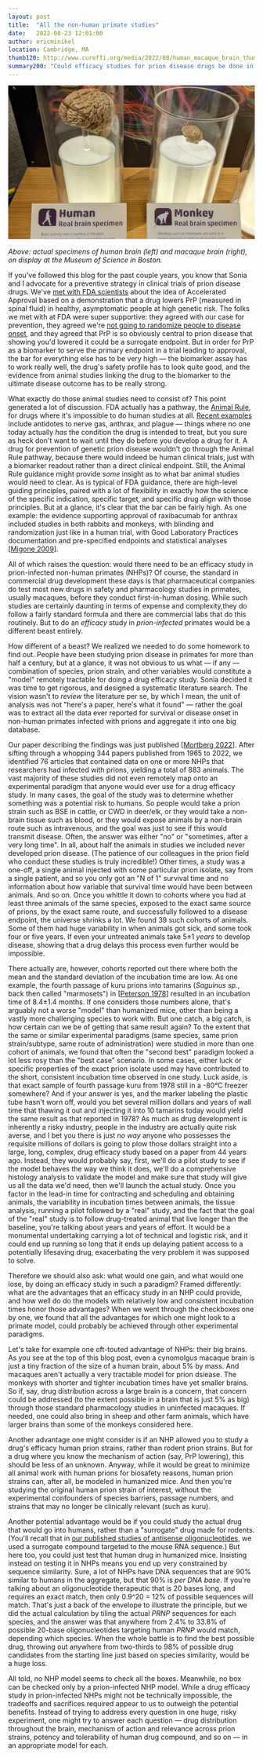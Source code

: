```yaml
---
layout: post
title:  "All the non-human primate studies"
date:   2022-08-23 12:01:00
author: ericminikel
location: Cambridge, MA
thumb120: http://www.cureffi.org/media/2022/08/human_macaque_brain_thumbnail.png
summary200: "Could efficacy studies for prion disease drugs be done in non-human primates? We took a deep dive."
---
```


![](/media/2022/08/human_macaque_brain.png)

_Above: actual specimens of human brain (left) and macaque brain (right), on display at the Museum of Science in Boston._

If you've followed this blog for the past couple years, you know that Sonia and I advocate for a preventive strategy in clinical trials of prion disease drugs. We've [met with FDA scientists](/2020/03/19/our-preventive-clinical-strategy/) about the idea of Accelerated Approval based on a demonstration that a drug lowers PrP (measured in spinal fluid) in healthy, asymptomatic people at high genetic risk. The folks we met with at FDA were super supportive: they agreed with our case for prevention, they agreed we're [not going to randomize people to disease onset](/2018/09/06/racing-against-a-clock-we-cant-see/), and they agreed that PrP is so obviously central to prion disease that showing you'd lowered it could be a surrogate endpoint. But in order for PrP as a biomarker to serve the primary endpoint in a trial leading to approval, the bar for everything else has to be very high &mdash; the biomarker assay has to work really well, the drug's safety profile has to look quite good, and the evidence from animal studies linking the drug to the biomarker to the ultimate disease outcome has to be really strong.

What exactly do those animal studies need to consist of? This point generated a lot of discussion. FDA actually has a pathway, the [Animal Rule](https://www.fda.gov/media/88625/download), for drugs where it's impossible to do human studies at all. [Recent examples](https://www.nature.com/articles/nm0213-118) include antidotes to nerve gas, anthrax, and plague &mdash; things where no one today actually _has_ the condition the drug is intended to treat, but you sure as heck don't want to wait until they do before you develop a drug for it. A drug for prevention of genetic prion disease wouldn't go through the Animal Rule pathway, because there would indeed be human clinical trials, just with a biomarker readout rather than a direct clinical endpoint. Still, the Animal Rule guidance might provide _some_ insight as to what bar animal studies would need to clear. As is typical of FDA guidance, there are high-level guiding principles, paired with a lot of flexibility in exactly how the science of the specific indication, specific target, and specific drug align with those principles. But at a glance, it's clear that the bar can be fairly high. As one example: the evidence supporting approval of raxibacumab for anthrax included studies in both rabbits and monkeys, with blinding and randomization just like in a human trial, with Good Laboratory Practices documentation and pre-specified endpoints and statistical analyses [[Migone 2009]].

All of which raises the question: would there need to be an efficacy study in prion-infected non-human primates (NHPs)? Of course, the standard in commercial drug development these days is that pharmaceutical companies do test most new drugs in safety and pharmacology studies in primates, usually macaques, before they conduct first-in-human dosing. While such studies are certainly daunting in terms of expense and complexity,they do follow a fairly standard formula and there are commercial labs that do this routinely. But to do an _efficacy_ study in _prion-infected_ primates would be a different beast entirely. 

How different of a beast? We realized we needed to do some homework to find out. People have been studying prion disease in primates for more than half a century, but at a glance, it was not obvious to us what &mdash; if any &mdash; combination of species, prion strain, and other variables would constitute a "model" remotely tractable for doing a drug efficacy study. Sonia decided it was time to get rigorous, and designed a systematic literature search. The vision wasn't to _review_ the literature per se, by which I mean, the unit of analysis was not "here's a paper, here's what it found" &mdash; rather the  goal was to extract all the data ever reported for survival or disease onset in non-human primates infected with prions and aggregate it into one big database.

Our paper describing the findings was just published [[Mortberg 2022]]. After sifting through a whopping 344 papers published from 1965 to 2022, we identified 76 articles that contained data on one or more NHPs that researchers had infected with prions, yielding a total of 883 animals. The vast majority of these studies did not even remotely map onto an experimental paradigm that anyone would ever use for a drug efficacy study. In many cases, the goal of the study was to determine whether something was a potential risk to humans. So people would take a prion strain such as BSE in cattle, or CWD in deer/elk, or they would take a non-brain tissue such as blood, or they would expose animals by a non-brain route such as intravenous, and the goal was just to see if this would transmit disease. Often, the answer was either "no" or "sometimes, after a very long time". In all, about half the animals in studies we included never developed prion disease. (The patience of our colleagues in the prion field who conduct these studies is truly incredible!) Other times, a study was a one-off, a single animal injected with some particular prion isolate, say from a single patient, and so you only got an "N of 1" survival time and no information about how variable that survival time would have been between animals. And so on. Once you whittle it down to cohorts where you had at least three animals of the same species, exposed to the exact same source of prions, by the exact same route, and successfully followed to a disease endpoint, the universe shrinks a lot. We found 39 such cohorts of animals. Some of them had huge variability in when animals got sick, and some took four or five years. If even your untreated animals take 5&plusmn;1 _years_ to develop disease, showing that a drug delays this process even further would be impossible.

There actually are, however, cohorts reported out there where both the mean and the standard deviation of the incubation time are low. As one example, the fourth passage of kuru prions into tamarins (_Saguinus sp._, back then called "marmosets") in [[Peterson 1978]] resulted in an incubation time of 8.4&plusmn;1.4 months. If one considers those numbers alone, that's arguably not a worse "model" than humanized mice, other than being a vastly more challenging species to work with. But one catch, a big catch, is how certain can we be of getting that same result again? To the extent that the same or similar experimental paradigms (same species, same prion strain/subtype, same route of administration) were studied in more than one cohort of animals, we found that often the "second best" paradigm looked a lot less rosy than the "best case" scenario. In some cases, either luck or specific properties of the exact prion isolate used may have contributed to the short, consistent incubation time observed in one study. Luck aside, is that exact sample of fourth passage kuru from 1978 still in a -80&deg;C freezer somewhere? And if your answer is yes, and the marker labeling the plastic tube hasn't worn off, would you bet several million dollars and years of wall time that thawing it out and injecting it into 10 tamarins today would yield the same result as that reported in 1978? As much as drug development is inherently a risky industry, people in the industry are actually quite risk averse, and I bet you there is just _no way_ anyone who possesses the requisite millions of dollars is going to plow those dollars straight into a large, long, complex, drug efficacy study based on a paper from 44 years ago. Instead, they would probably say, first, we'll do a pilot study to see if the model behaves the way we think it does, we'll do a comprehensive histology analysis to validate the model and make sure that study will give us all the data we'd need, then we'll launch the actual study. Once you factor in the lead-in time for contracting and scheduling and obtaining animals, the variability in incubation times between animals, the tissue analysis, running a pilot followed by a "real" study, and the fact that the goal of the "real" study is to follow drug-treated animal that live longer than the baseline, you're talking about years and years of effort. It would be a monumental undertaking carrying a lot of technical and logistic risk, and it could end up running so long that it ends up delaying patient access to a potentially lifesaving drug, exacerbating the very problem it was supposed to solve.

Therefore we should also ask: what would one gain, and what would one lose, by doing an efficacy study in such a paradigm? Framed differently: what are the advantages that an efficacy study in an NHP could provide, and how well do do the models with relatively low and consistent incubation times honor those advantages? When we went through the checkboxes one by one, we found that all the advantages for which one might look to a primate model, could probably be achieved through other experimental paradigms. 

Let's take for example one oft-touted advantage of NHPs: their big brains. As you see at the top of this blog post, even a cynomolgus macaque brain is just a tiny fraction of the size of a human brain, about 5% by mass. And macaques aren't actually a very tractable model for prion dsiease. The monkeys with shorter and tighter incubation times have yet smaller brains. So if, say, drug distribution across a large brain is a concern, that concern could be addressed (to the extent possible in a brain that is just 5% as big) through those standard pharmacology studies in uninfected macaques. If needed, one could also bring in sheep and other farm animals, which have larger brains than some of the monkeys considered here. 

Another advantage one might consider is if an NHP allowed you to study a drug's efficacy human prion strains, rather than rodent prion strains. But for a drug where you know the mechanism of action (say, PrP lowering), this should be less of an unknown. Anyway, while it would be great to minimize all animal work with human prions for biosafety reasons, human prion strains can, after all, be modeled in humanized mice. And then you're studying the original human prion strain of interest, without the experimental confounders of species barriers, passage numbers, and strains that may no longer be clinically relevant (such as kuru). 

Another potential advantage would be if you could study the actual drug that would go into humans, rather than a "surrogate" drug made for rodents. (You'll recall that in [our published studies of antisense oligonucleotides](/2020/03/31/asos-work/), we used a surrogate compound targeted to the mouse RNA sequence.) But here too, you could just test that human drug in humanized mice. Insisting instead on testing it in NHPs means you end up very constrained by sequence similarity. Sure, a lot of NHPs have DNA sequences that are 90% similar to humans in the aggregate, but that 90% is _per DNA base_. If you're talking about an oligonucleotide therapeutic that is 20 bases long, and requires an exact match, then only 0.9^20 = 12% of possible sequences will match. That's just a back of the envelope to illustrate the principle, but we did the actual calculation by tiling the actual _PRNP_ sequences for each species, and the answer was that anywhere from 2.4% to 33.8% of possible 20-base oligonucleotides targeting human _PRNP_ would match, depending which species. When the whole battle is to find the best possible drug, throwing out anywhere from two-thirds to 98% of possible drug candidates from the starting line just based on species similarity, would be a huge loss.

All told, no NHP model seems to check all the boxes. Meanwhile, no box can be checked only by a prion-infected NHP model. While a drug efficacy study in prion-infected NHPs might not be technically impossible, the tradeoffs and sacrifices required appear to us to outweigh the potential benefits. Instead of trying to address every question in one huge, risky experiment, one might try to answer each question &mdash; drug distribution throughout the brain, mechanism of action and relevance across prion strains, potency and tolerability of human drug compound, and so on &mdash; in an appropriate model for each.



[Peterson 1978]: https://pubmed.ncbi.nlm.nih.gov/417327 "Peterson DA, Wolfe LG, Deinhardt FW. Human spongiform encephalopathies in marmoset monkeys (Saguinus sp.). Primates Med. 1978;10:254-60. PMID: 417327."

[Migone 2009]: https://pubmed.ncbi.nlm.nih.gov/19587338/ "Migone TS, Subramanian GM, Zhong J, Healey LM, Corey A, Devalaraja M, Lo L, Ullrich S, Zimmerman J, Chen A, Lewis M, Meister G, Gillum K, Sanford D, Mott J, Bolmer SD. Raxibacumab for the treatment of inhalational anthrax. N Engl J Med. 2009 Jul 9;361(2):135-44. doi: 10.1056/NEJMoa0810603. PMID: 19587338."

[Mortberg 2022]: https://pubmed.ncbi.nlm.nih.gov/35994510/ "Mortberg MA, Minikel EV, Vallabh SM. Analysis of non-human primate models for evaluating prion disease therapeutic efficacy. PLoS Pathog. 2022 Aug 22;18(8):e1010728. doi: 10.1371/journal.ppat.1010728. Epub ahead of print. PMID: 35994510."


